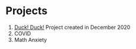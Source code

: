 # Projects
1. [Duck! Duck!](https://github.com/jaclynwilson1/Duck-Duck)
  Project created in December 2020
3. COVID
4. Math Anxiety
